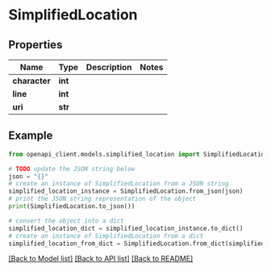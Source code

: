 # SimplifiedLocation


## Properties

Name | Type | Description | Notes
------------ | ------------- | ------------- | -------------
**character** | **int** |  | 
**line** | **int** |  | 
**uri** | **str** |  | 

## Example

```python
from openapi_client.models.simplified_location import SimplifiedLocation

# TODO update the JSON string below
json = "{}"
# create an instance of SimplifiedLocation from a JSON string
simplified_location_instance = SimplifiedLocation.from_json(json)
# print the JSON string representation of the object
print(SimplifiedLocation.to_json())

# convert the object into a dict
simplified_location_dict = simplified_location_instance.to_dict()
# create an instance of SimplifiedLocation from a dict
simplified_location_from_dict = SimplifiedLocation.from_dict(simplified_location_dict)
```
[[Back to Model list]](../README.md#documentation-for-models) [[Back to API list]](../README.md#documentation-for-api-endpoints) [[Back to README]](../README.md)


